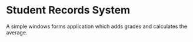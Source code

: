 # Student Records System
A simple windows forms application which adds grades and calculates the average.
